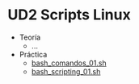 # UD2 Scripts Linux

- Teoría
  - ...
- Práctica
  - [bash_comandos_01.sh](/Sistemas/UD2-Scripts_Linux/bash_comandos_01.md)
  - [bash_scripting_01.sh](/Sistemas/UD2-Scripts_Linux/bash_scripting_01.sh)

